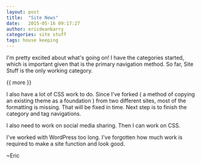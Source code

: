 ```yaml
---
layout: post
title:  "Site News"
date:   2015-05-16 09:17:27
author: ericdeanbarry
categories: site stuff
tags: house keeping
---  
```


I'm pretty excited about what's going on! I have the categories started, which is important given that is the primary navigation method. So far, Site Stuff is the only working category.

{{ more }}

I also have a lot of CSS work to do. Since I've forked ( a method of copying an existing theme as a foundation ) from two different sites, most of the formatting is missing. That will be fixed in time. Next step is to finish the category and tag navigations.

I also need to work on social media sharing. Then I can work on CSS.

I've worked with WordPress too long. I've forgotten how much work is required to make a site function and look good.

~Eric